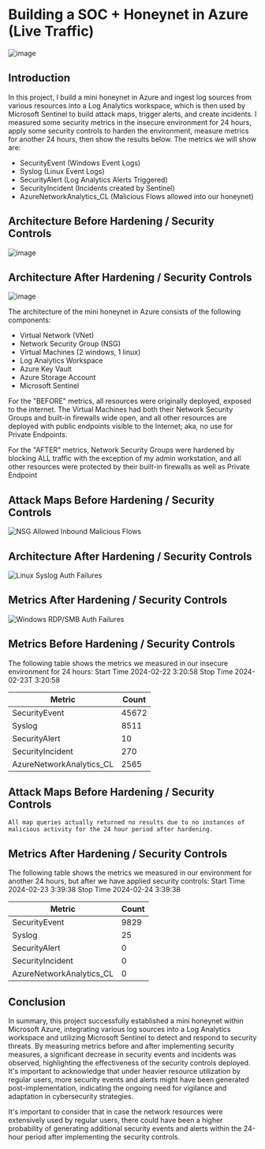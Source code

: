 # Building a SOC + Honeynet in Azure (Live Traffic)

![image](https://github.com/DRoakley/Cloud-SOC-/assets/161369916/8ba4de83-6ec7-4cf0-9230-e055801452b1)


## Introduction

In this project, I build a mini honeynet in Azure and ingest log sources from various resources into a Log Analytics workspace, which is then used by Microsoft Sentinel to build attack maps, trigger alerts, and create incidents. I measured some security metrics in the insecure environment for 24 hours, apply some security controls to harden the environment, measure metrics for another 24 hours, then show the results below. The metrics we will show are:

- SecurityEvent (Windows Event Logs)
- Syslog (Linux Event Logs)
- SecurityAlert (Log Analytics Alerts Triggered)
- SecurityIncident (Incidents created by Sentinel)
- AzureNetworkAnalytics_CL (Malicious Flows allowed into our honeynet)
  

## Architecture Before Hardening / Security Controls
![image](https://github.com/DRoakley/Cloud-SOC-/assets/161369916/9a02dd68-f9d9-48dc-82b6-0beecc96f675)




## Architecture After Hardening / Security Controls
![image](https://github.com/DRoakley/Cloud-SOC-/assets/161369916/8a73f0b3-2518-4eec-a308-23b7eb21592b)


The architecture of the mini honeynet in Azure consists of the following components:

- Virtual Network (VNet)
- Network Security Group (NSG)
- Virtual Machines (2 windows, 1 linux)
- Log Analytics Workspace
- Azure Key Vault
- Azure Storage Account
- Microsoft Sentinel

For the "BEFORE" metrics, all resources were originally deployed, exposed to the internet. The Virtual Machines had both their Network Security Groups and built-in firewalls wide open, and all other resources are deployed with public endpoints visible to the Internet; aka, no use for Private Endpoints.

For the "AFTER" metrics, Network Security Groups were hardened by blocking ALL traffic with the exception of my admin workstation, and all other resources were protected by their built-in firewalls as well as Private Endpoint

## Attack Maps Before Hardening / Security Controls
![NSG Allowed Inbound Malicious Flows](https://github.com/DRoakley/Cloud-SOC-/assets/161369916/0954b9cc-041b-4728-8c4a-5cc1a74d2c71)<br>




## Architecture After Hardening / Security Controls
![Linux Syslog Auth Failures](https://github.com/DRoakley/Cloud-SOC-/assets/161369916/c8c23a53-e087-41f5-b38a-76385f6569d2)<br>



## Metrics After Hardening / Security Controls
![Windows RDP/SMB Auth Failures](https://github.com/DRoakley/Cloud-SOC-/assets/161369916/5d937215-ce55-4c36-842d-1b493c41c113)<br>

## Metrics Before Hardening / Security Controls

The following table shows the metrics we measured in our insecure environment for 24 hours:
Start Time 2024-02-22 3:20:58
Stop Time 2024-02-23T 3:20:58

| Metric                   | Count
| ------------------------ | -----
| SecurityEvent            | 45672
| Syslog                   | 8511
| SecurityAlert            | 10
| SecurityIncident         | 270
| AzureNetworkAnalytics_CL | 2565

## Attack Maps Before Hardening / Security Controls

```All map queries actually returned no results due to no instances of malicious activity for the 24 hour period after hardening.```

## Metrics After Hardening / Security Controls

The following table shows the metrics we measured in our environment for another 24 hours, but after we have applied security controls:
Start Time 2024-02-23 3:39:38
Stop Time	2024-02-24 3:39:38

| Metric                   | Count
| ------------------------ | -----
| SecurityEvent            | 9829
| Syslog                   | 25
| SecurityAlert            | 0
| SecurityIncident         | 0
| AzureNetworkAnalytics_CL | 0

## Conclusion

In summary, this project successfully established a mini honeynet within Microsoft Azure, integrating various log sources into a Log Analytics workspace and utilizing Microsoft Sentinel to detect and respond to security threats. By measuring metrics before and after implementing security measures, a significant decrease in security events and incidents was observed, highlighting the effectiveness of the security controls deployed. It's important to acknowledge that under heavier resource utilization by regular users, more security events and alerts might have been generated post-implementation, indicating the ongoing need for vigilance and adaptation in cybersecurity strategies.

It's important to consider that in case the network resources were extensively used by regular users, there could have been a higher probability of generating additional security events and alerts within the 24-hour period after implementing the security controls.

